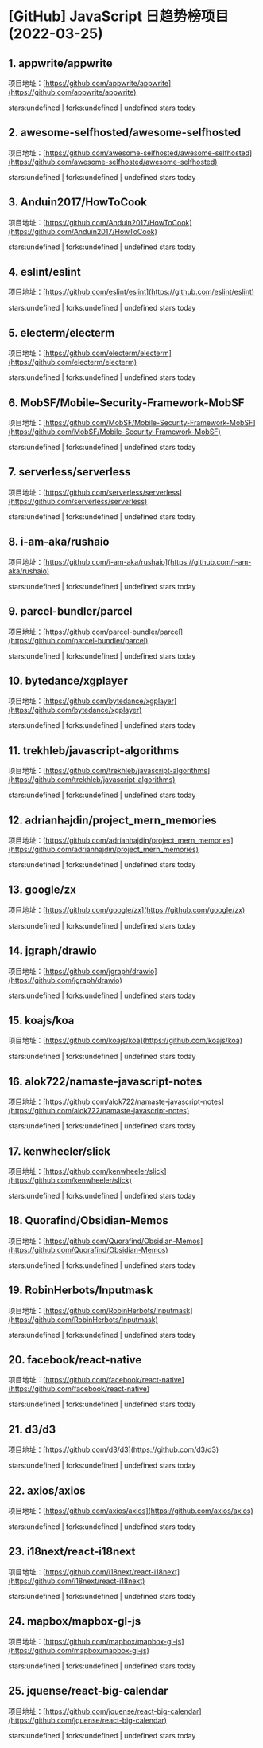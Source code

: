# [GitHub] JavaScript 日趋势榜项目(2022-03-25)

## 1. appwrite/appwrite 

项目地址：[https://github.com/appwrite/appwrite](https://github.com/appwrite/appwrite)

stars:undefined | forks:undefined | undefined stars today 



## 2. awesome-selfhosted/awesome-selfhosted 

项目地址：[https://github.com/awesome-selfhosted/awesome-selfhosted](https://github.com/awesome-selfhosted/awesome-selfhosted)

stars:undefined | forks:undefined | undefined stars today 



## 3. Anduin2017/HowToCook 

项目地址：[https://github.com/Anduin2017/HowToCook](https://github.com/Anduin2017/HowToCook)

stars:undefined | forks:undefined | undefined stars today 



## 4. eslint/eslint 

项目地址：[https://github.com/eslint/eslint](https://github.com/eslint/eslint)

stars:undefined | forks:undefined | undefined stars today 



## 5. electerm/electerm 

项目地址：[https://github.com/electerm/electerm](https://github.com/electerm/electerm)

stars:undefined | forks:undefined | undefined stars today 



## 6. MobSF/Mobile-Security-Framework-MobSF 

项目地址：[https://github.com/MobSF/Mobile-Security-Framework-MobSF](https://github.com/MobSF/Mobile-Security-Framework-MobSF)

stars:undefined | forks:undefined | undefined stars today 



## 7. serverless/serverless 

项目地址：[https://github.com/serverless/serverless](https://github.com/serverless/serverless)

stars:undefined | forks:undefined | undefined stars today 



## 8. i-am-aka/rushaio 

项目地址：[https://github.com/i-am-aka/rushaio](https://github.com/i-am-aka/rushaio)

stars:undefined | forks:undefined | undefined stars today 



## 9. parcel-bundler/parcel 

项目地址：[https://github.com/parcel-bundler/parcel](https://github.com/parcel-bundler/parcel)

stars:undefined | forks:undefined | undefined stars today 



## 10. bytedance/xgplayer 

项目地址：[https://github.com/bytedance/xgplayer](https://github.com/bytedance/xgplayer)

stars:undefined | forks:undefined | undefined stars today 



## 11. trekhleb/javascript-algorithms 

项目地址：[https://github.com/trekhleb/javascript-algorithms](https://github.com/trekhleb/javascript-algorithms)

stars:undefined | forks:undefined | undefined stars today 



## 12. adrianhajdin/project_mern_memories 

项目地址：[https://github.com/adrianhajdin/project_mern_memories](https://github.com/adrianhajdin/project_mern_memories)

stars:undefined | forks:undefined | undefined stars today 



## 13. google/zx 

项目地址：[https://github.com/google/zx](https://github.com/google/zx)

stars:undefined | forks:undefined | undefined stars today 



## 14. jgraph/drawio 

项目地址：[https://github.com/jgraph/drawio](https://github.com/jgraph/drawio)

stars:undefined | forks:undefined | undefined stars today 



## 15. koajs/koa 

项目地址：[https://github.com/koajs/koa](https://github.com/koajs/koa)

stars:undefined | forks:undefined | undefined stars today 



## 16. alok722/namaste-javascript-notes 

项目地址：[https://github.com/alok722/namaste-javascript-notes](https://github.com/alok722/namaste-javascript-notes)

stars:undefined | forks:undefined | undefined stars today 



## 17. kenwheeler/slick 

项目地址：[https://github.com/kenwheeler/slick](https://github.com/kenwheeler/slick)

stars:undefined | forks:undefined | undefined stars today 



## 18. Quorafind/Obsidian-Memos 

项目地址：[https://github.com/Quorafind/Obsidian-Memos](https://github.com/Quorafind/Obsidian-Memos)

stars:undefined | forks:undefined | undefined stars today 



## 19. RobinHerbots/Inputmask 

项目地址：[https://github.com/RobinHerbots/Inputmask](https://github.com/RobinHerbots/Inputmask)

stars:undefined | forks:undefined | undefined stars today 



## 20. facebook/react-native 

项目地址：[https://github.com/facebook/react-native](https://github.com/facebook/react-native)

stars:undefined | forks:undefined | undefined stars today 



## 21. d3/d3 

项目地址：[https://github.com/d3/d3](https://github.com/d3/d3)

stars:undefined | forks:undefined | undefined stars today 



## 22. axios/axios 

项目地址：[https://github.com/axios/axios](https://github.com/axios/axios)

stars:undefined | forks:undefined | undefined stars today 



## 23. i18next/react-i18next 

项目地址：[https://github.com/i18next/react-i18next](https://github.com/i18next/react-i18next)

stars:undefined | forks:undefined | undefined stars today 



## 24. mapbox/mapbox-gl-js 

项目地址：[https://github.com/mapbox/mapbox-gl-js](https://github.com/mapbox/mapbox-gl-js)

stars:undefined | forks:undefined | undefined stars today 



## 25. jquense/react-big-calendar 

项目地址：[https://github.com/jquense/react-big-calendar](https://github.com/jquense/react-big-calendar)

stars:undefined | forks:undefined | undefined stars today 



